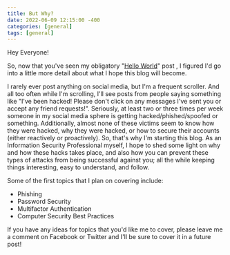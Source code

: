 ```yaml
---
title: But Why?
date: 2022-06-09 12:15:00 -400
categories: [general]
tags: [general]
---
```


Hey Everyone!

So, now that you've seen my obligatory "[Hello World](/posts/hello-world/)" post , I figured I'd go into a little more detail about what I hope this blog will become.

I rarely ever post anything on social media, but I'm a frequent scroller. And all too often while I'm scrolling, I'll see posts from people saying something like "I've been hacked! Please don't click on any messages I've sent you or accept any friend requests!". Seriously, at least two or three times per week someone in my social media sphere is getting hacked/phished/spoofed or something. Additionally, almost none of these victims seem to know how they were hacked, why they were hacked, or how to secure their accounts (either reactively or proactively). So, that's why I'm starting this blog. As an Information Security Professional myself, I hope to shed some light on why and how these hacks takes place, and also how you can prevent these types of attacks from being successful against you; all the while keeping things interesting, easy to understand, and follow.

Some of the first topics that I plan on covering include:
* Phishing
* Password Security
* Multifactor Authentication
* Computer Security Best Practices

If you have any ideas for topics that you'd like me to cover, please leave me a comment on Facebook or Twitter and I'll be sure to cover it in a future post! 